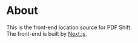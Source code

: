 # About

This is the front-end location source for PDF Shift.  
The front-end is built by [Next.js](https://nextjs.org/docs/app).
